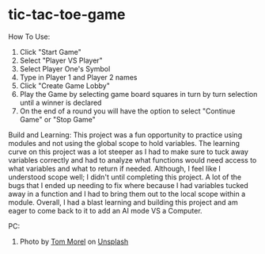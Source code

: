 # tic-tac-toe-game
How To Use:
1. Click "Start Game"
2. Select "Player VS Player"
3. Select Player One's Symbol
4. Type in Player 1 and Player 2 names
5. Click "Create Game Lobby"
6. Play the Game by selecting game board squares in turn by turn selection until a winner is declared
7. On the end of a round you will have the option to select "Continue Game" or "Stop Game"

Build and Learning:
    This project was a fun opportunity to practice using modules and not using the global scope to hold variables. The learning curve on this project was a lot steeper as I had to make sure to tuck away variables correctly and had to analyze what functions would need access to what variables and what to return if needed. Although, I feel like I understood scope well; I didn't until completing this project. A lot of the bugs that I ended up needing to fix where because I had variables tucked away in a function and I had to bring them out to the local scope within a module. Overall, I had a blast learning and building this project and am eager to come back to it to add an AI mode VS a Computer.

PC: 
1. Photo by <a href="https://unsplash.com/@maiq?utm_source=unsplash&utm_medium=referral&utm_content=creditCopyText">Tom Morel</a> on <a href="https://unsplash.com/s/photos/dark-background?utm_source=unsplash&utm_medium=referral&utm_content=creditCopyText">Unsplash</a>
  